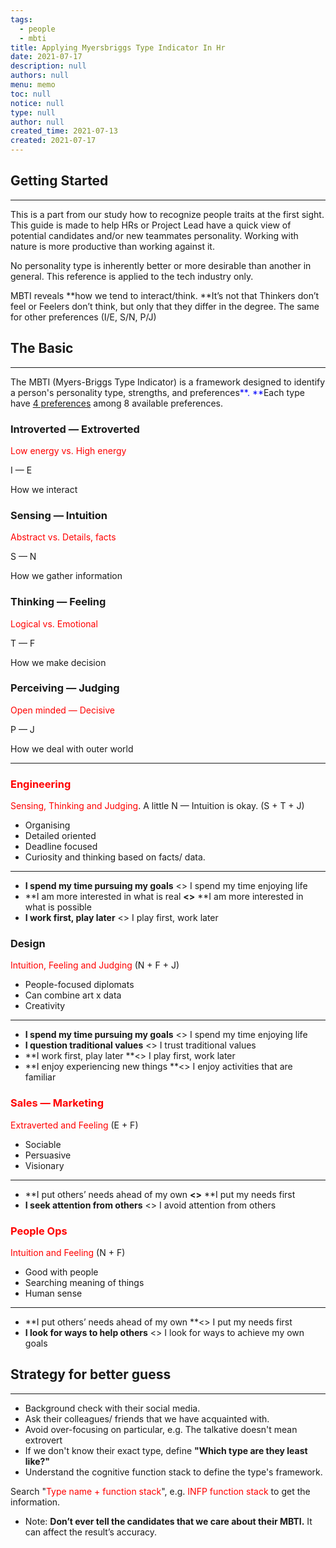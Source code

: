 ```yaml
---
tags: 
  - people
  - mbti
title: Applying Myersbriggs Type Indicator In Hr
date: 2021-07-17
description: null
authors: null
menu: memo
toc: null
notice: null
type: null
author: null
created_time: 2021-07-13
created: 2021-07-17
---
```


## Getting Started

---

This is a part from our study how to recognize people traits at the first sight. This guide is made to help HRs or Project Lead have a quick view of potential candidates and/or new teammates personality. Working with nature is more productive than working against it.

No personality type is inherently better or more desirable than another in general. This reference is applied to the tech industry only.

MBTI reveals **how we tend to interact/think. **It’s not that Thinkers don’t feel or Feelers don’t think, but only that they differ in the degree. The same for other preferences (I/E, S/N, P/J)


## The Basic

---

The MBTI (Myers-Briggs Type Indicator) is a framework designed to identify a person's personality type, strengths, and preferences<span style='color:blue'>**. **</span>Each type have [4 preferences](/cdeaa142edca44669867f8fbb120c342) among 8 available preferences.

<!-- link_to_page 1d622110-b3bd-4b69-81e1-10161a3247e6 -->


<!-- column_list cf1a83c9-4f49-435c-ace5-2a4aff6e0a34 -->

<!-- column 5ba473fe-f1b7-4ad1-97cb-3b2367060770 -->

### Introverted — Extroverted

<span style='color:red'>Low energy vs. High energy</span>

I — E

How we interact


### Sensing — Intuition

<span style='color:red'>Abstract vs. Details, facts</span>

S — N

How we gather information

<!-- column 61c13837-e5d6-4900-820d-7d182294fce8 -->

### Thinking — Feeling

<span style='color:red'>Logical vs. Emotional</span>

T — F

How we make decision


### Perceiving — Judging

<span style='color:red'>Open minded — Decisive</span>

P — J

How we deal with outer world


<!-- child_database 12dfdbe4-7d5e-4a17-85ad-297596878ac4 -->

---


<!-- child_database 8895eb58-dd2e-40a0-9955-783ce95a44a4 -->

<!-- column_list 5e8813c9-2e01-45e0-891e-60fbced49430 -->

<!-- column f67c70ea-8830-4ec3-b191-266902875972 -->

### <span style='color:red'>Engineering</span>

<span style='color:red'>Sensing, Thinking and Judging</span>. 
A little N — Intuition is okay. (S + T + J)

* Organising 
* Detailed oriented
* Deadline focused
* Curiosity and thinking based on facts/ data. 

---

* **I spend my time pursuing my goals** <> I spend my time enjoying life
* **I am more interested in what is real **<>** **I am more interested in what is possible
* **I work first, play later** <> I play first, work later

<!-- column c6e7a99c-2630-4502-bbf4-6c4fe9288e23 -->

### Design

<span style='color:red'>Intuition, Feeling and Judging</span> 
(N + F + J)

* People-focused diplomats
* Can combine art x data
* Creativity

---

* **I spend my time pursuing my goals** <> I spend my time enjoying life
* **I question traditional values** <> I trust traditional values
* **I work first, play later **<> I play first, work later
* **I enjoy experiencing new things **<> I enjoy activities that are familiar

<!-- column_list 971dbd89-d341-468b-811e-be3703430247 -->

<!-- column d086f079-95b0-404c-a0d7-3000da7252e2 -->

### <span style='color:red'>Sales — Marketing</span>

<span style='color:red'>Extraverted and Feeling</span> 
(E + F)

* Sociable
* Persuasive
* Visionary

---

* **I put others’ needs ahead of my own **<>** **I put my needs first
* **I seek attention from others** <> I avoid attention from others

<!-- column 12a8d3bd-acc7-462c-b701-9368d730d904 -->

### <span style='color:red'>People Ops</span>

<span style='color:red'>Intuition and Feeling 
</span>(N + F)

* Good with people
* Searching meaning of things
* Human sense

---

* **I put others’ needs ahead of my own **<> I put my needs first
* **I look for ways to help others** <> I look for ways to achieve my own goals

## Strategy for better guess

---

* Background check with their social media.
* Ask their colleagues/ friends that we have acquainted with.
* Avoid over-focusing on particular, e.g. The talkative doesn't mean extrovert
* If we don't know their exact type, define **"Which type are they least like?"**
* Understand the cognitive function stack to define the type's framework. 

Search "<span style='color:red'>Type name + function stack</span>", e.g. <span style='color:red'>INFP function stack</span> to get the information.

* Note: **Don’t ever tell the candidates that we care about their MBTI.** It can affect the result’s accuracy.